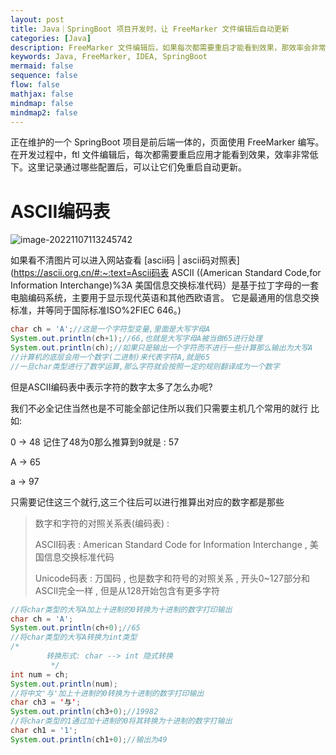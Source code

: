 ```yaml
---
layout: post
title: Java｜SpringBoot 项目开发时，让 FreeMarker 文件编辑后自动更新
categories: [Java]
description: FreeMarker 文件编辑后，如果每次都需要重启才能看到效果，那效率会非常低下。通过一些配置可以让它们自动更新。
keywords: Java, FreeMarker, IDEA, SpringBoot
mermaid: false
sequence: false
flow: false
mathjax: false
mindmap: false
mindmap2: false
---
```


正在维护的一个 SpringBoot 项目是前后端一体的，页面使用 FreeMarker 编写。在开发过程中，ftl 文件编辑后，每次都需要重启应用才能看到效果，效率非常低下。这里记录通过哪些配置后，可以让它们免重启自动更新。

# ASCII编码表

![image-20221107113245742](https://gitee.com/Doukaixin/note_image/raw/master/https://gitee.com/doukaixin/note_image/image-20221107113245742.png)

如果看不清图片可以进入网站查看 [ascii码 | ascii码对照表](https://ascii.org.cn/#:~:text=Ascii码表 ASCII ((American Standard Code,for Information Interchange)%3A 美国信息交换标准代码）是基于拉丁字母的一套电脑编码系统，主要用于显示现代英语和其他西欧语言。 它是最通用的信息交换标准，并等同于国际标准ISO%2FIEC 646。) 

```java
char ch = 'A';//这是一个字符型变量,里面是大写字母A
System.out.println(ch+1);//66,也就是大写字母A被当做65进行处理
System.out.println(ch);//如果只是输出一个字符而不进行一些计算那么输出为大写A
//计算机的底层会用一个数字(二进制)来代表字符A,就是65
//一旦char类型进行了数学运算,那么字符就会按照一定的规则翻译成为一个数字
```

但是ASCII编码表中表示字符的数字太多了怎么办呢?

我们不必全记住当然也是不可能全部记住所以我们只需要主机几个常用的就行 比如:

0 -> 48 记住了48为0那么推算到9就是 : 57

A -> 65

a -> 97

只需要记住这三个就行,这三个往后可以进行推算出对应的数字都是那些

>  数字和字符的对照关系表(编码表) :
>
>  ASCII码表 : American Standard Code for Information Interchange , 美国信息交换标准代码
>
>  Unicode码表 : 万国码 , 也是数字和符号的对照关系 , 开头0~127部分和ASCII完全一样 , 但是从128开始包含有更多字符

```java
//将char类型的大写A加上十进制的0转换为十进制的数字打印输出
char ch = 'A';
System.out.println(ch+0);//65
//将char类型的大写A转换为int类型
/*
        转换形式: char --> int 隐式转换
         */
int num = ch;
System.out.println(num);
//将中文'与'加上十进制的0转换为十进制的数字打印输出
char ch3 = '与';
System.out.println(ch3+0);//19982
//将char类型的1通过加十进制的0将其转换为十进制的数字打输出
char ch1 = '1';
System.out.println(ch1+0);//输出为49
